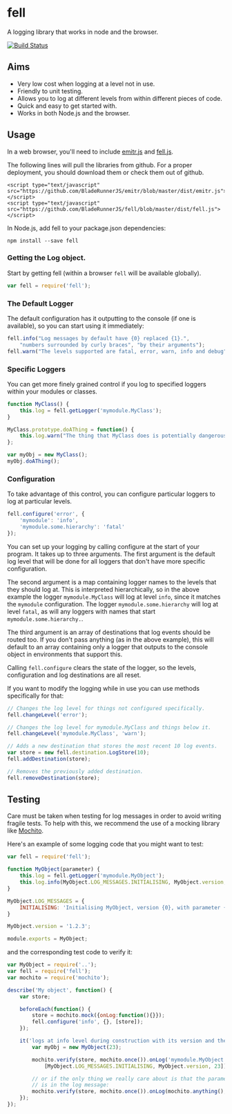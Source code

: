 # fell

A logging library that works in node and the browser.

[![Build Status](https://travis-ci.org/BladeRunnerJS/fell.png)](https://travis-ci.org/BladeRunnerJS/fell)

## Aims

* Very low cost when logging at a level not in use.
* Friendly to unit testing.
* Allows you to log at different levels from within different pieces of code.
* Quick and easy to get started with.
* Works in both Node.js and the browser.

## Usage

In a web browser, you'll need to include [emitr.js](https://github.com/BladeRunnerJS/emitr/blob/master/dist/emitr.js) and [fell.js](dist/fell.js).

The following lines will pull the libraries from github. For a proper deployment, you should
download them or check them out of github.

```
<script type="text/javascript" src="https://github.com/BladeRunnerJS/emitr/blob/master/dist/emitr.js"></script>
<script type="text/javascript" src="https://github.com/BladeRunnerJS/fell/blob/master/dist/fell.js"></script>
```

In Node.js, add fell to your package.json dependencies:

```shell
npm install --save fell
```

###  Getting the Log object.

Start by getting fell (within a browser `fell` will be available globally).

```js
var fell = require('fell');
```

### The Default Logger

The default configuration has it outputting to the console (if one is available), so you can start
using it immediately:

```js
fell.info("Log messages by default have {0} replaced {1}.",
	"numbers surrounded by curly braces", "by their arguments");
fell.warn("The levels supported are fatal, error, warn, info and debug");
```

### Specific Loggers

You can get more finely grained control if you log to specified loggers within your modules or
classes.

```js
function MyClass() {
	this.log = fell.getLogger('mymodule.MyClass');
}

MyClass.prototype.doAThing = function() {
	this.log.warn("The thing that MyClass does is potentially dangerous!");
};

var myObj = new MyClass();
myObj.doAThing();
```

### Configuration

To take advantage of this control, you can configure particular loggers to log at particular levels.

```js
fell.configure('error', {
	'mymodule': 'info',
	'mymodule.some.hierarchy': 'fatal'
});
```

You can set up your logging by calling configure at the start of your program.  It takes up to three
arguments.  The first argument is the default log level that will be done for all loggers that don't
have more specific configuration.

The second argument is a map containing logger names to the levels that they should log at.  This
is interpreted hierarchically, so in the above example the logger `mymodule.MyClass` will log at
level `info`, since it matches the `mymodule` configuration.  The logger `mymodule.some.hierarchy`
will log at level `fatal`, as will any loggers with names that start `mymodule.some.hierarchy.`.

The third argument is an array of destinations that log events should be routed too.  If you don't
pass anything (as in the above example), this will default to an array containing only a logger that
outputs to the console object in environments that support this.

Calling `fell.configure` clears the state of the logger, so the levels, configuration and log
destinations are all reset.

If you want to modify the logging while in use you can use methods specifically for that:

```js
// Changes the log level for things not configured specifically.
fell.changeLevel('error');

// Changes the log level for mymodule.MyClass and things below it.
fell.changeLevel('mymodule.MyClass', 'warn');

// Adds a new destination that stores the most recent 10 log events.
var store = new fell.destination.LogStore(10);
fell.addDestination(store);

// Removes the previously added destination.
fell.removeDestination(store);
```

## Testing

Care must be taken when testing for log messages in order to avoid writing fragile tests. To help with this, we
recommend the use of a mocking library like [Mochito](https://github.com/dchambers/mochito).

Here's an example of some logging code that you might want to test:

```js
var fell = require('fell');

function MyObject(parameter) {
	this.log = fell.getLogger('mymodule.MyObject');
	this.log.info(MyObject.LOG_MESSAGES.INITIALISING, MyObject.version, parameter);
}

MyObject.LOG_MESSAGES = {
	INITIALISING: 'Initialising MyObject, version {0}, with parameter {1}.'
}

MyObject.version = '1.2.3';

module.exports = MyObject;
```

and the corresponding test code to verify it:

```js
var MyObject = require('..');
var fell = require('fell');
var mochito = require('mochito');

describe('My object', function() {
	var store;

	beforeEach(function() {
		store = mochito.mock({onLog:function(){}});
		fell.configure('info', {}, [store]);
	});

	it('logs at info level during construction with its version and the parameter', function() {
		var myObj = new MyObject(23);

		mochito.verify(store, mochito.once()).onLog('mymodule.MyObject', 'info',
			[MyObject.LOG_MESSAGES.INITIALISING, MyObject.version, 23]);

		// or if the only thing we really care about is that the parameter
		// is in the log message:
		mochito.verify(store, mochito.once()).onLog(mochito.anything(), mochito.anything(), mochito.hasItem(23));
	});
});
```

